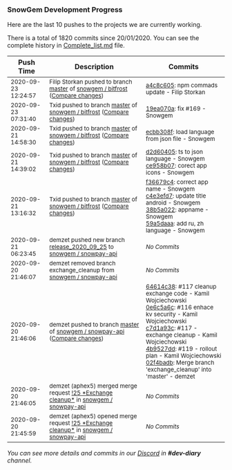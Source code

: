 
### SnowGem Development Progress

Here are the last 10 pushes to the projects we are currently working.

There is a total of 1820 commits since 20/01/2020. You can see the complete history in
 [Complete_list.md](Complete_list.md) file.

| Push Time | Description | Commits |
| --- | --- | --- |
| <sub>2020-09-23 12:24:57</sub> | <sub>Filip Storkan pushed to branch [master](https://gitlab.com/snowgem/bitfrost/commits/master) of [snowgem / bitfrost](https://gitlab.com/snowgem/bitfrost) ([Compare changes](https://gitlab.com/snowgem/bitfrost/compare/19ea070a304e90db90233c172712f6cd0de0696e...a4c8c605821dc9d183f3272e54e5af3d92b97e3c))</sub> | <sub>[a4c8c605](https://gitlab.com/snowgem/bitfrost/-/commit/a4c8c605821dc9d183f3272e54e5af3d92b97e3c): npm commads update - Filip Storkan</sub> |
| <sub>2020-09-23 07:31:40</sub> | <sub>Txid pushed to branch [master](https://gitlab.com/snowgem/bitfrost/commits/master) of [snowgem / bitfrost](https://gitlab.com/snowgem/bitfrost) ([Compare changes](https://gitlab.com/snowgem/bitfrost/compare/bedd12a4d3ad10fa05ee58d0f3693a8f8648945c...19ea070a304e90db90233c172712f6cd0de0696e))</sub> | <sub>[19ea070a](https://gitlab.com/snowgem/bitfrost/-/commit/19ea070a304e90db90233c172712f6cd0de0696e): fix #169 - Snowgem</sub> |
| <sub>2020-09-21 14:58:30</sub> | <sub>Txid pushed to branch [master](https://gitlab.com/snowgem/bitfrost/commits/master) of [snowgem / bitfrost](https://gitlab.com/snowgem/bitfrost) ([Compare changes](https://gitlab.com/snowgem/bitfrost/compare/ce958b079b63e35875484116e7c0c61de6ce1df2...ecbb308ff49f063c9dc7d9a79a1e571c065746ca))</sub> | <sub>[ecbb308f](https://gitlab.com/snowgem/bitfrost/-/commit/ecbb308ff49f063c9dc7d9a79a1e571c065746ca): load language from json file - Snowgem</sub> |
| <sub>2020-09-21 14:39:02</sub> | <sub>Txid pushed to branch [master](https://gitlab.com/snowgem/bitfrost/commits/master) of [snowgem / bitfrost](https://gitlab.com/snowgem/bitfrost) ([Compare changes](https://gitlab.com/snowgem/bitfrost/compare/59a5daaa2e8e802ee8ba9f101c6fb5fe53f615f0...ce958b079b63e35875484116e7c0c61de6ce1df2))</sub> | <sub>[d2d60405](https://gitlab.com/snowgem/bitfrost/-/commit/d2d604053a056a740b5abbd65acbd8e2fee32c50): ts to json language - Snowgem<br>[ce958b07](https://gitlab.com/snowgem/bitfrost/-/commit/ce958b079b63e35875484116e7c0c61de6ce1df2): corect app icons - Snowgem</sub> |
| <sub>2020-09-21 13:16:32</sub> | <sub>Txid pushed to branch [master](https://gitlab.com/snowgem/bitfrost/commits/master) of [snowgem / bitfrost](https://gitlab.com/snowgem/bitfrost) ([Compare changes](https://gitlab.com/snowgem/bitfrost/compare/709d88aac0ad72ccd5f086d3dcac41a3d337753a...59a5daaa2e8e802ee8ba9f101c6fb5fe53f615f0))</sub> | <sub>[f36679c4](https://gitlab.com/snowgem/bitfrost/-/commit/f36679c421f24fffc6c1123b2c889865784a7378): correct app name - Snowgem<br>[c4e3efd7](https://gitlab.com/snowgem/bitfrost/-/commit/c4e3efd777e1dda398994ccee5ab4490ae623aea): update title android - Snowgem<br>[38b5a022](https://gitlab.com/snowgem/bitfrost/-/commit/38b5a022b8619a7948c4a414b773313ba2511c3c): appname - Snowgem<br>[59a5daaa](https://gitlab.com/snowgem/bitfrost/-/commit/59a5daaa2e8e802ee8ba9f101c6fb5fe53f615f0): add ru, zh language - Snowgem</sub> |
| <sub>2020-09-21 06:23:45</sub> | <sub>demzet pushed new branch [release\_2020\_09\_25](https://gitlab.com/snowgem/snowpay-api/commits/release_2020_09_25) to [snowgem / snowpay\-api](https://gitlab.com/snowgem/snowpay-api)</sub> | <sub>_No Commits_</sub> |
| <sub>2020-09-20 21:46:07</sub> | <sub>demzet removed branch exchange_cleanup from [snowgem / snowpay\-api](https://gitlab.com/snowgem/snowpay-api)</sub> | <sub>_No Commits_</sub> |
| <sub>2020-09-20 21:46:06</sub> | <sub>demzet pushed to branch [master](https://gitlab.com/snowgem/snowpay-api/commits/master) of [snowgem / snowpay\-api](https://gitlab.com/snowgem/snowpay-api) ([Compare changes](https://gitlab.com/snowgem/snowpay-api/compare/392ad2367de016946f875c8c21ef3a5490419c4b...02f4badbdae544dddb13188585864c06a3b666d7))</sub> | <sub>[64614c38](https://gitlab.com/snowgem/snowpay-api/-/commit/64614c3815bec52eda7de67cb104355b0767f119): #117 cleanup exchange code - Kamil Wojciechowski<br>[0e6c5a6c](https://gitlab.com/snowgem/snowpay-api/-/commit/0e6c5a6c01da5ee06943ea9aed7760c8c65a4510): #116 enhace kv security - Kamil Wojciechowski<br>[c7d1a93c](https://gitlab.com/snowgem/snowpay-api/-/commit/c7d1a93cafd7d3eb6b4d41082da878711a92a2c7): #117 - exchange cleanup - Kamil Wojciechowski<br>[4b9527dd](https://gitlab.com/snowgem/snowpay-api/-/commit/4b9527dd86311ed39401badba0f61758b563ad4f): #119 - rollout plan - Kamil Wojciechowski<br>[02f4badb](https://gitlab.com/snowgem/snowpay-api/-/commit/02f4badbdae544dddb13188585864c06a3b666d7): Merge branch 'exchange_cleanup' into 'master' - demzet</sub> |
| <sub>2020-09-20 21:46:05</sub> | <sub>demzet (aphex5) merged merge request [\!25 \*Exchange cleanup\*](https://gitlab.com/snowgem/snowpay-api/-/merge_requests/25) in [snowgem / snowpay\-api](https://gitlab.com/snowgem/snowpay-api)</sub> | <sub>_No Commits_</sub> |
| <sub>2020-09-20 21:45:59</sub> | <sub>demzet (aphex5) opened merge request [\!25 \*Exchange cleanup\*](https://gitlab.com/snowgem/snowpay-api/-/merge_requests/25) in [snowgem / snowpay\-api](https://gitlab.com/snowgem/snowpay-api)</sub> | <sub>_No Commits_</sub> |

_You can see more details and commits in our [Discord](https://discord.gg/zumGnbg) in **#dev-diary** channel._

